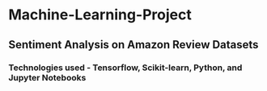 # Machine-Learning-Project
## Sentiment Analysis on Amazon Review Datasets
### Technologies used - Tensorflow, Scikit-learn, Python, and Jupyter Notebooks
